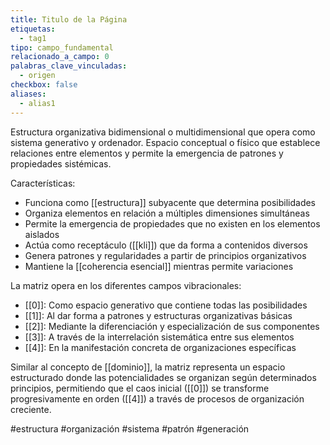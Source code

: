 ```yaml
---
title: Titulo de la Página
etiquetas:
  - tag1
tipo: campo_fundamental
relacionado_a_campo: 0
palabras_clave_vinculadas:
  - origen
checkbox: false
aliases:
  - alias1
---
```


Estructura organizativa bidimensional o multidimensional que opera como sistema generativo y ordenador. Espacio conceptual o físico que establece relaciones entre elementos y permite la emergencia de patrones y propiedades sistémicas.

Características:
- Funciona como [[estructura]] subyacente que determina posibilidades
- Organiza elementos en relación a múltiples dimensiones simultáneas
- Permite la emergencia de propiedades que no existen en los elementos aislados
- Actúa como receptáculo ([[kli]]) que da forma a contenidos diversos
- Genera patrones y regularidades a partir de principios organizativos
- Mantiene la [[coherencia esencial]] mientras permite variaciones

La matriz opera en los diferentes campos vibracionales:
- [[0]]: Como espacio generativo que contiene todas las posibilidades
- [[1]]: Al dar forma a patrones y estructuras organizativas básicas
- [[2]]: Mediante la diferenciación y especialización de sus componentes
- [[3]]: A través de la interrelación sistemática entre sus elementos
- [[4]]: En la manifestación concreta de organizaciones específicas

Similar al concepto de [[dominio]], la matriz representa un espacio estructurado donde las potencialidades se organizan según determinados principios, permitiendo que el caos inicial ([[0]]) se transforme progresivamente en orden ([[4]]) a través de procesos de organización creciente.

#estructura #organización #sistema #patrón #generación

